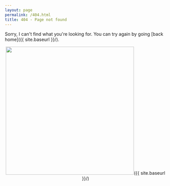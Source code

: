 ```yaml
---
layout: page
permalink: /404.html
title: 404 - Page not found
---
```


Sorry, I can't find what you're looking for. You can try again by going [back home]({{ site.baseurl }}/).

<p align="center"><img src="{{ site.baseurl }}/images/404.jpg" style="width: 400px;"/>({{ site.baseurl }}/)</p>
